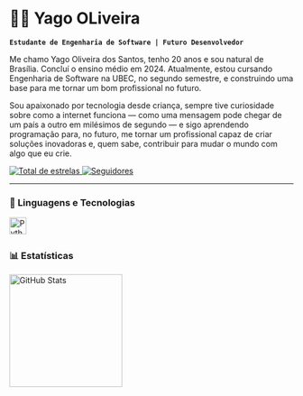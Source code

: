 # 👨‍💻 Yago OLiveira 

**`Estudante de Engenharia de Software | Futuro Desenvolvedor`**

Me chamo Yago Oliveira dos Santos, tenho 20 anos e sou natural de Brasília. Concluí o ensino médio em 2024. Atualmente, estou cursando Engenharia de Software na UBEC, no segundo semestre, e construindo uma base para me tornar um bom profissional no futuro.

Sou apaixonado por tecnologia desde criança, sempre tive curiosidade sobre como a internet funciona — como uma mensagem pode chegar de um país a outro em milésimos de segundo — e sigo aprendendo programação para, no futuro, me tornar um profissional capaz de criar soluções inovadoras e, quem sabe, contribuir para mudar o mundo com algo que eu crie.

<p align="left">

<a href="https://github.com/YaGoSkktm?tab=repositories&sort=stargazers">
        <img 
            alt="Total de estrelas" 
            title="Total de estrelas GitHub" 
            src="https://custom-icon-badges.demolab.com/github/stars/YaGoSkktm?color=FFE680&style=for-the-badge&labelColor=FFF176&logo=star&label=estrelas"
        />
    </a>
    <a href="https://github.com/YaGoSkktm?tab=followers">
        <img 
            alt="Seguidores" 
            title="Me siga no GitHub" 
            src="https://custom-icon-badges.demolab.com/github/followers/YaGoSkktm?color=236ad3&labelColor=1155ba&style=for-the-badge&logo=github&label=Seguidores&logoColor=white"
        />
    </a>
</p>
   

---

### 🤖 Linguagens e Tecnologias

<img 
    align="left" 
    alt="Python" 
    title="Python"
    width="30px" 
    style="padding-right: 10px;" 
    src="https://cdn.jsdelivr.net/gh/devicons/devicon@latest/icons/python/python-original.svg" 
/>

<br/>
<br/>

### 📊 Estatísticas

<p>
  <img 
    align="left" 
    alt="GitHub Stats" 
    height="200" 
    style="padding-right: 10px;" 
    src="https://github-readme-stats.vercel.app/api?username=YaGoSkktm&show_icons=true&theme=tokyonight&include_all_commits=true&locale=pt-br" 
  />


</p>
